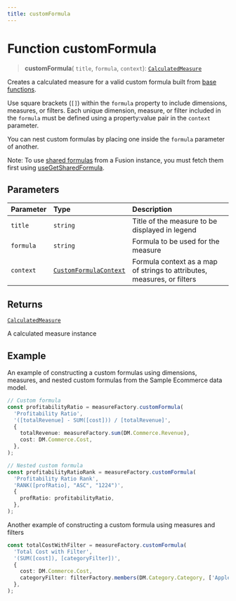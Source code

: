 ```yaml
---
title: customFormula
---
```


# Function customFormula

> **customFormula**(
  `title`,
  `formula`,
  `context`): [`CalculatedMeasure`](../../../interfaces/interface.CalculatedMeasure.md)

Creates a calculated measure for a valid custom formula built from [base functions](/guides/sdk/reference/functions.html#measured-value-functions).

Use square brackets (`[]`) within the `formula` property to include dimensions, measures, or filters.
Each unique dimension, measure, or filter included in the `formula` must be defined using a property:value pair in the `context` parameter.

You can nest custom formulas by placing one inside the `formula` parameter of another.

Note: To use [shared formulas](https://docs.sisense.com/main/SisenseLinux/shared-formulas.htm)
from a Fusion instance, you must fetch them first using [useGetSharedFormula](../../../../sdk-ui/fusion-assets/function.useGetSharedFormula.md).

## Parameters

| Parameter | Type | Description |
| :------ | :------ | :------ |
| `title` | `string` | Title of the measure to be displayed in legend |
| `formula` | `string` | Formula to be used for the measure |
| `context` | [`CustomFormulaContext`](../../../interfaces/interface.CustomFormulaContext.md) | Formula context as a map of strings to attributes, measures, or filters |

## Returns

[`CalculatedMeasure`](../../../interfaces/interface.CalculatedMeasure.md)

A calculated measure instance

## Example

An example of constructing a custom formulas using dimensions, measures, and nested custom formulas
from the Sample Ecommerce data model.
```ts
// Custom formula
const profitabilityRatio = measureFactory.customFormula(
  'Profitability Ratio',
  '([totalRevenue] - SUM([cost])) / [totalRevenue]',
  {
    totalRevenue: measureFactory.sum(DM.Commerce.Revenue),
    cost: DM.Commerce.Cost,
  },
);

// Nested custom formula
const profitabilityRatioRank = measureFactory.customFormula(
  'Profitability Ratio Rank',
  'RANK([profRatio], "ASC", "1224")',
  {
    profRatio: profitabilityRatio,
  },
);
```

Another example of constructing a custom formula using measures and filters
```ts
const totalCostWithFilter = measureFactory.customFormula(
  'Total Cost with Filter',
  '(SUM([cost]), [categoryFilter])',
  {
    cost: DM.Commerce.Cost,
    categoryFilter: filterFactory.members(DM.Category.Category, ['Apple Mac Desktops']),
  },
);
```
